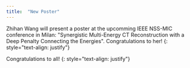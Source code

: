 ```yaml
---
title:  "New Poster"
---
```

Zhihan Wang will present a poster at the upcomming IEEE NSS-MIC conference in Milan: "Synergistic Multi-Energy CT Reconstruction with a Deep Penalty Connecting the Energies". Congratulations to her!
{: style="text-align: justify"}

Congratulations to all!
{: style="text-align: justify"}